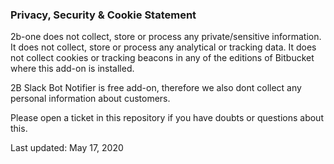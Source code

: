### Privacy, Security & Cookie Statement

2b-one does not collect, store or process any private/sensitive information. It does not collect, store or process any analytical or tracking data. It does not collect cookies or tracking beacons in any of the editions of Bitbucket where this add-on is installed.

2B Slack Bot Notifier is free add-on, therefore we also dont collect any personal information about customers.

Please open a ticket in this repository if you have doubts or questions about this.

Last updated: May 17, 2020